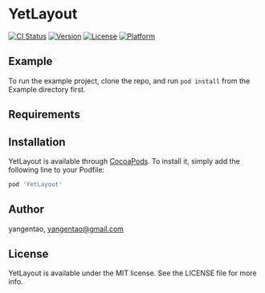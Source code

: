 # YetLayout

[![CI Status](https://img.shields.io/travis/yangentao/YetLayout.svg?style=flat)](https://travis-ci.org/yangentao/YetLayout)
[![Version](https://img.shields.io/cocoapods/v/YetLayout.svg?style=flat)](https://cocoapods.org/pods/YetLayout)
[![License](https://img.shields.io/cocoapods/l/YetLayout.svg?style=flat)](https://cocoapods.org/pods/YetLayout)
[![Platform](https://img.shields.io/cocoapods/p/YetLayout.svg?style=flat)](https://cocoapods.org/pods/YetLayout)

## Example

To run the example project, clone the repo, and run `pod install` from the Example directory first.

## Requirements

## Installation

YetLayout is available through [CocoaPods](https://cocoapods.org). To install
it, simply add the following line to your Podfile:

```ruby
pod 'YetLayout'
```

## Author

yangentao, yangentao@gmail.com

## License

YetLayout is available under the MIT license. See the LICENSE file for more info.
